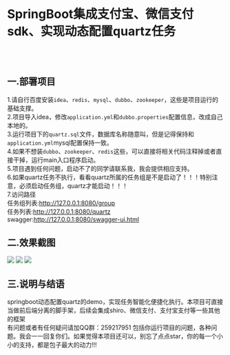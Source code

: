 # SpringBoot集成支付宝、微信支付sdk、实现动态配置quartz任务
<br><br>
## 一.部署项目<br>
1.请自行百度安装`idea`、`redis`、`mysql`、`dubbo`、`zookeeper`，这些是项目运行的基础支撑。<br>
2.项目导入idea，修改`application.yml`和`dubbo.properties`配置信息，改成自己本地的。<br>
3.运行项目下的`quartz.sql`文件，数据库名称随意叫，但是记得保持和`application.yml`mysql配置保持一致。<br>
4.如果不想装`dubbo`、`zookeeper`、`redis`这些，可以直接将相关代码注释掉或者直接干掉，运行main入口程序启动。<br>
5.项目遇到任何问题，启动不了的同学请联系我，我会提供相应支持。<br>
6.如果quartz任务不执行，看看quartz所属的任务组是不是启动了！！！特别注意，必须启动任务组，quartz才能启动！！！<br>
7.访问路径<br>
  任务组列表:http://127.0.0.1:8080/group<br>
  任务列表:http://127.0.0.1:8080/quartz<br>
  swagger:http://127.0.0.1:8080/swagger-ui.html
## 二.效果截图<br>
![](http://source.doudoucat.com/任务组.png)
![](http://source.doudoucat.com/任务列表.png)
![](http://source.doudoucat.com/quartz1.png)
<br>
## 三.说明与结语<br>
springboot动态配置quartz的demo，实现任务智能化便捷化执行。本项目可直接当做前后端分离的脚手架，后续会集成shiro、微信支付、支付宝支付等一些其他的框架<br>
有问题或者有任何疑问请加QQ群：259217951 包括你运行项目的问题，各种问题。我会一一回复你们。如果觉得本项目还可以，别忘了点点star，你的每一个小小的支持，都是包子最大的动力!!!
